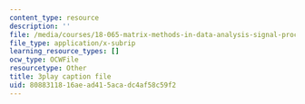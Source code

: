 ```yaml
---
content_type: resource
description: ''
file: /media/courses/18-065-matrix-methods-in-data-analysis-signal-processing-and-machine-learning-spring-2018/8088311816aead415acadc4af58c59f2_XhSk_Lw2X_U.srt
file_type: application/x-subrip
learning_resource_types: []
ocw_type: OCWFile
resourcetype: Other
title: 3play caption file
uid: 80883118-16ae-ad41-5aca-dc4af58c59f2
---
```

